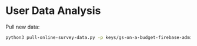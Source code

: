 # User Data Analysis

Pull new data:

```sh
python3 pull-online-survey-data.py -p keys/gs-on-a-budget-firebase-adminsdk-63ws0-509fffaf5f.json -f data/firebase-user-survey.xlsx
```
